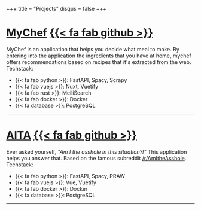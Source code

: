 +++
title = "Projects"
disqus = false
+++

# [MyChef](https://github.com/logan-connolly/mychef) [{{< fa fab github >}}](https://github.com/logan-connolly/mychef)

MyChef is an application that helps you decide what meal to make. By entering into the application the ingredients that you have at home, mychef offers recommendations based on recipes that it's extracted from the web. Techstack:

- {{< fa fab python >}}: FastAPI, Spacy, Scrapy
- {{< fa fab vuejs >}}: Nuxt, Vuetify
- {{< fa fab rust >}}: MeiliSearch
- {{< fa fab docker >}}: Docker
- {{< fa database >}}: PostgreSQL

---

# [AITA](https://github.com/logan-connolly/aita) [{{< fa fab github >}}](https://github.com/logan-connolly/aita)

Ever asked yourself, *"Am I the asshole in this situation?!"* This application helps you answer that. Based on the famous subreddit [/r/AmItheAsshole](https://www.reddit.com/r/AmItheAsshole/). Techstack:

- {{< fa fab python >}}: FastAPI, Spacy, PRAW
- {{< fa fab vuejs >}}: Vue, Vuetify
- {{< fa fab docker >}}: Docker
- {{< fa database >}}: PostgreSQL

---
